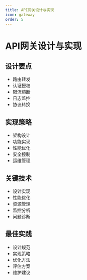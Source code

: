 ```yaml
---
title: API网关设计与实现
icon: gateway
order: 5
---
```


# API网关设计与实现

## 设计要点
- 路由转发
- 认证授权
- 限流熔断
- 日志监控
- 协议转换

## 实现策略
- 架构设计
- 功能实现
- 性能优化
- 安全控制
- 运维管理

## 关键技术
- 设计实现
- 性能优化
- 资源管理
- 监控分析
- 问题诊断

## 最佳实践
- 设计规范
- 实现策略
- 优化方法
- 评估方案
- 维护建议
